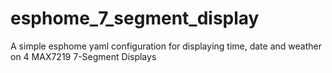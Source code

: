 # esphome_7_segment_display
A simple esphome yaml configuration for displaying time, date and weather on 4 MAX7219 7-Segment Displays
